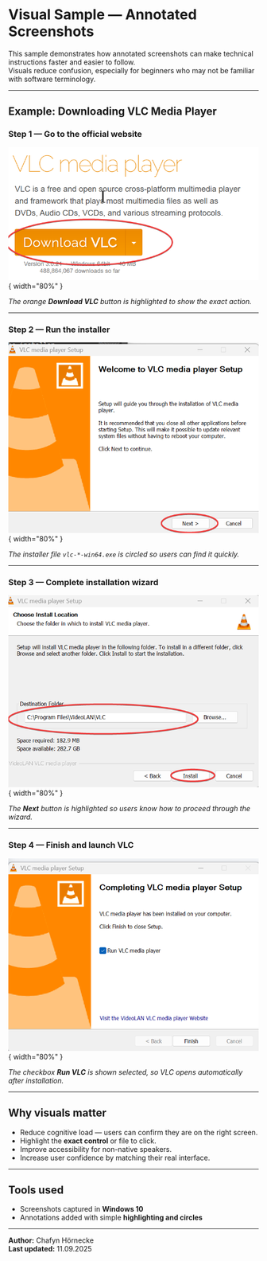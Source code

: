 # Visual Sample — Annotated Screenshots

This sample demonstrates how annotated screenshots can make technical instructions faster and easier to follow.  
Visuals reduce confusion, especially for beginners who may not be familiar with software terminology.

---

## Example: Downloading VLC Media Player

### Step 1 — Go to the official website
![VLC Homepage with Download button highlighted](../guides/images/step1.png){ width="80%" }

*The orange **Download VLC** button is highlighted to show the exact action.*

---

### Step 2 — Run the installer
![Windows Downloads folder with installer file circled](../guides/images/step2.png){ width="80%" }

*The installer file `vlc-*-win64.exe` is circled so users can find it quickly.*

---

### Step 3 — Complete installation wizard
![Installation wizard with Next button highlighted](../guides/images/step3.png){ width="80%" }

*The **Next** button is highlighted so users know how to proceed through the wizard.*

---

### Step 4 — Finish and launch VLC
![Finish dialog with Run VLC option checked](../guides/images/step4.png){ width="80%" }

*The checkbox **Run VLC** is shown selected, so VLC opens automatically after installation.*

---

## Why visuals matter
- Reduce cognitive load — users can confirm they are on the right screen.  
- Highlight the **exact control** or file to click.  
- Improve accessibility for non-native speakers.  
- Increase user confidence by matching their real interface.

---

## Tools used
- Screenshots captured in **Windows 10**  
- Annotations added with simple **highlighting and circles**  

---

**Author:** Chafyn Hörnecke  
**Last updated:** 11.09.2025
